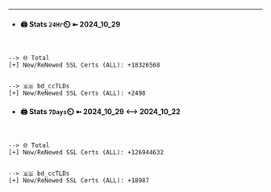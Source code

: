 

---
- #### 🖨️ **Stats** `24Hr`⏲️ ➼ 2024_10_29
```console


--> 🌐 Total
[+] New/ReNewed SSL Certs (ALL): +18326568


--> 🇧🇩 bd_ccTLDs
[+] New/ReNewed SSL Certs (ALL): +2498

```

- #### 🖨️ **Stats** `7Days`⏲️ ➼ 2024_10_29 <--> 2024_10_22
```console


--> 🌐 Total
[+] New/ReNewed SSL Certs (ALL): +126944632


--> 🇧🇩 bd_ccTLDs
[+] New/ReNewed SSL Certs (ALL): +18987

```

